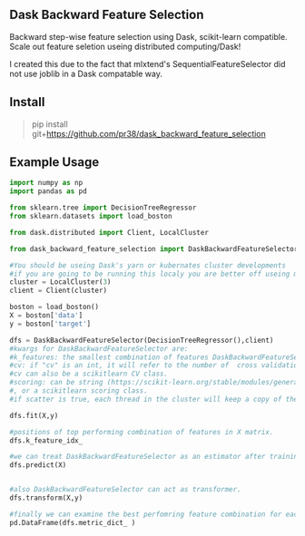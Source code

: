 ## Dask Backward Feature Selection
Backward step-wise feature selection using Dask, scikit-learn compatible.
Scale out feature seletion useing distributed computing/Dask!

I created this due to the fact that mlxtend's SequentialFeatureSelector did not use joblib in a Dask compatable way.

Install
-------

> pip install git+https://github.com/pr38/dask_backward_feature_selection

Example Usage
-------
```python 
import numpy as np
import pandas as pd

from sklearn.tree import DecisionTreeRegressor
from sklearn.datasets import load_boston

from dask.distributed import Client, LocalCluster

from dask_backward_feature_selection import DaskBackwardFeatureSelector

#You should be useing Dask's yarn or kubernates cluster developments
#if you are going to be running this localy you are better off useing mlxtend's SequentialFeatureSelector 
cluster = LocalCluster(3)
client = Client(cluster)

boston = load_boston()
X = boston['data']
y = boston['target']

dfs = DaskBackwardFeatureSelector(DecisionTreeRegressor(),client)
#kwargs for DaskBackwardFeatureSelector are:
#k_features: the smallest combination of features DaskBackwardFeatureSelector will examine.
#cv: if "cv" is an int, it will refer to the number of  cross validation folds for each feature combination tested. 
#cv can also be a scikitlearn CV class.
#scoring: can be string (https://scikit-learn.org/stable/modules/generated/sklearn.metrics.get_scorer.html#sklearn.metrics.get_scorer)
#, or a scikitlearn scoring class.
#if scatter is true, each thread in the cluster will keep a copy of the training data and estimator.

dfs.fit(X,y)

#positions of top performing combination of features in X matrix.
dfs.k_feature_idx_

#we can treat DaskBackwardFeatureSelector as an estimator after training.
dfs.predict(X)


#also DaskBackwardFeatureSelector can act as transformer.
dfs.transform(X,y)

#finally we can examine the best perfomring feature combination for each step, for other use cases (ie:one-standard-error rule).
pd.DataFrame(dfs.metric_dict_ )
